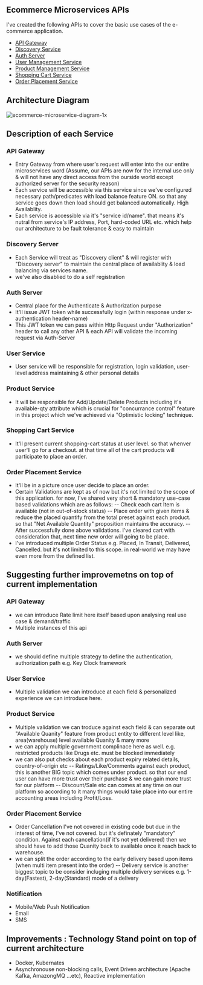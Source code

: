 ## Ecommerce Microservices APIs

I've created the following APIs to cover the basic use cases of the e-commerce application.

- [API Gateway](https://github.com/vishalgajera/ecommerce-microservices/tree/main/api-gateway)
- [Discovery Service](https://github.com/vishalgajera/ecommerce-microservices/tree/main/service-registry)
- [Auth Server](https://github.com/vishalgajera/ecommerce-microservices/tree/main/auth-server)
- [User Management Service](https://github.com/vishalgajera/ecommerce-microservices/tree/main/user-service)
- [Product Management Service](https://github.com/vishalgajera/ecommerce-microservices/tree/main/product-service)
- [Shopping Cart Service](https://github.com/vishalgajera/ecommerce-microservices/tree/main/shopping-cart-service)
- [Order Placement Service](https://github.com/vishalgajera/ecommerce-microservices/tree/main/order-service)

## Architecture Diagram



![ecommerce-microservice-diagram-1x](https://github.com/vishalgajera/ecommerce-microservices/assets/12990664/0425f314-5270-4a93-b060-e4ced5fa6a47)


## Description of each Service

### API Gateway
- Entry Gateway from where user's request will enter into the our entire microservices word (Assume, our APIs are now for the internal use only & will not have any direct access from the ourside world except authorized server for the security reason)
- Each service will be accessible via this service since we've configured necessary path/predicates with load balance feature ON. so that any service goes down then load should get balanced automatically. High Availablity.
- Each service is accessible via it's "service id/name". that means it's nutral from service's IP address, Port, hard-coded URL etc. which help our architecture to be fault tolerance & easy to maintain

### Discovery Server
- Each Service will treat as "Discovery client" & will register with "Discovery server" to maintain the central place of availablity & load balancing via services name.
- we've also disablied to do a self registration

### Auth Server
- Central place for the Authenticate & Authorization purpose
- It'll issue JWT token while successfully login (within response under x-authentication header-name)
- This JWT token we can pass within Http Request under "Authorization" header to call any other API & each API will validate the incoming request via Auth-Server

### User Service
- User service will be responsible for registration, login validation, user-level address maintaining & other personal details

### Product Service 
- It will be responsible for Add/Update/Delete Products including it's available-qty attribute which is crucial for "concurrance control" feature in this project which we've achieved via "Optimistic locking" technique.

### Shopping Cart Service
- It'll present current shopping-cart status at user level. so that whenver user'll go for a checkout. at that time all of the cart products will participate to place an order.

### Order Placement Service
- It'll be in a picture once user decide to place an order.
- Certain Validations are kept as of now but it's not limited to the scope of this application. for now, I've shared very short & mandatory use-case based validations which are as follows:
  -- Check each cart Item is available (not in out-of-stock status)
  -- Place order with given items & reduce the placed quantify from the total preset against each product. so that "Net Available Quantity" proposition maintains the accuracy.
  -- After successfully done above validations. I've cleared cart with consideration that, next time new order will going to be place.
- I've introduced multiple Order Status e.g. Placed, In Transit, Delivered, Cancelled. but it's not limited to this scope. in real-world we may have even more from the defined list.


## Suggesting further improvemetns on top of current implementation

### API Gateway
- we can introduce Rate limit here itself based upon analysing real use case & demand/traffic
- Multiple instances of this api

### Auth Server
- we should define multiple strategy to define the authentication, authorization path e.g. Key Clock framework

### User Service
- Multiple validation we can introduce at each field & personalized experience we can introduce here.

### Product Service
- Multiple validation we can troduce against each field & can separate out "Available Quanity" feature from product entity to different level like, area(warehouse) level available Quanity & many more
- we can apply multiple government complinace here as well. e.g. restricted products like Drugs etc. must be blocked immediately
- we can also put checks about each product expiry related details, country-of-origin etc
  -- Ratings/Like/Comments against each product, this is another BIG topic which comes under product. so that our end user can have more trust over their purchase & we can gain more trust for our platform
  -- Discount/Sale etc can comes at any time on our platform so according to it many things would take place into our entire accounting areas including Profit/Loss.

### Order Placement Service
- Order Cancellation I've not covered in existing code but due in the interest of time, I've not covered. but it's definately "mandatory" condition. Against each cancellation(if it's not yet delivered) then we should have to add those Quanity back to available once it reach back to warehouse.
- we can split the order according to the early delivery based upon items (when multi item present into the order)
  -- Delivery service is another biggest topic to be consider incluging multiple delivery services e.g. 1-day(Fastest), 2-day(Standard) mode of a delivery

### Notification
- Mobile/Web Push Notification
- Email
- SMS
  

## Improvements : Technology Stand point on top of current architecture

- Docker, Kubernates
- Asynchronouse non-blocking calls, Event Driven architecture (Apache Kafka, AmazongMQ ...etc), Reactive implementation
 
  
